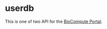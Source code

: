 # userdb
This is one of two API for the [BioCompute Portal](https://github.com/biocompute-objects/portal). 

